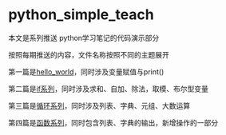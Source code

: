 # python_simple_teach
 本文是系列推送 python学习笔记的代码演示部分
 
 按照每期推送的内容，文件名称按照不同的主题展开
 
 第一篇是[hello_world](https://github.com/lizhaoguosina/python_simple_teach/blob/master/hello.py)，同时涉及变量赋值与print()
 
 第二篇是[if系列](https://github.com/lizhaoguosina/python_simple_teach/blob/master/if.py)，同时涉及求和、自加、除法，取模、布尔型变量
 
 第三篇是[循环系列](https://github.com/lizhaoguosina/python_simple_teach/blob/master/for_while.py)，同时涉及列表、字典、元组、大数运算
 
 第四篇是[函数系列](https://github.com/lizhaoguosina/python_simple_teach/blob/master/function.py)，同时包含列表、字典的输出，新增操作的一部分
